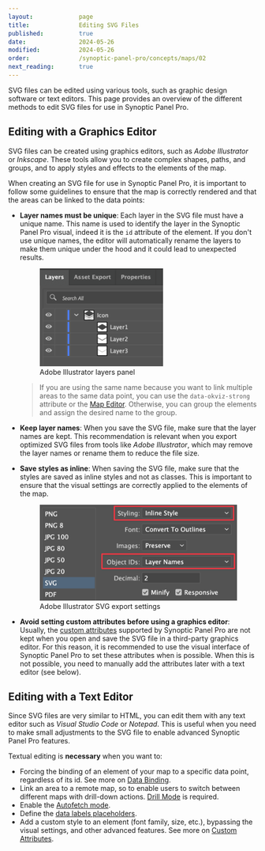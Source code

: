 ```yaml
---
layout:             page
title:              Editing SVG Files
published:          true
date:               2024-05-26
modified:           2024-05-26
order:              /synoptic-panel-pro/concepts/maps/02
next_reading:       true
---
```


SVG files can be edited using various tools, such as graphic design software or text editors. This page provides an overview of the different methods to edit SVG files for use in Synoptic Panel Pro.

## Editing with a Graphics Editor

SVG files can be created using graphics editors, such as *Adobe Illustrator* or *Inkscape*. These tools allow you to create complex shapes, paths, and groups, and to apply styles and effects to the elements of the map.

When creating an SVG file for use in Synoptic Panel Pro, it is important to follow some guidelines to ensure that the map is correctly rendered and that the areas can be linked to the data points:

- **Layer names must be unique**: Each layer in the SVG file must have a unique name. This name is used to identify the layer in the Synoptic Panel Pro visual, indeed it is the `id` attribute of the element. If you don't use unique names, the editor will automatically rename the layers to make them unique under the hood and it could lead to unexpected results. 

    <figure>
        <img src="images/illustrator-layers-panel.png" width="250">
        <figcaption>Adobe Illustrator layers panel</figcaption>
    </figure>
    
    > If you are using the same name because you want to link multiple areas to the same data point, you can use the `data-okviz-strong` attribute or the [Map Editor](../../features/map-editor.md). Otherwise, you can group the elements and assign the desired name to the group.

- **Keep layer names**: When you save the SVG file, make sure that the layer names are kept. This recommendation is relevant when you export optimized SVG files from tools like *Adobe Illustrator*, which may remove the layer names or rename them to reduce the file size.

- **Save styles as inline**: When saving the SVG file, make sure that the styles are saved as inline styles and not as classes. This is important to ensure that the visual settings are correctly applied to the elements of the map.

    <figure>
        <img src="images/illustrator-svg-export-settings.png" width="450">
        <figcaption>Adobe Illustrator SVG export settings</figcaption>
    </figure>

- **Avoid setting custom attributes before using a graphics editor**: Usually, the [custom attributes](svg-format.md#custom-attributes) supported by Synoptic Panel Pro are not kept when you open and save the SVG file in a third-party graphics editor. For this reason, it is recommended to use the visual interface of Synoptic Panel Pro to set these attributes when is possible. When this is not possible, you need to manually add the attributes later with a text editor (see below).


## Editing with a Text Editor

Since SVG files are very similar to HTML, you can edit them with any text editor such as *Visual Studio Code* or *Notepad*. This is useful when you need to make small adjustments to the SVG file to enable advanced Synoptic Panel Pro features.

Textual editing is **necessary** when you want to:

- Forcing the binding of an element of your map to a specific data point, regardless of its id. See more on [Data Binding](../data-binding.md).
- Link an area to a remote map, so to enable users to switch between different maps with drill-down actions. [Drill Mode](../../features/drill-mode.md) is required.
- Enable the [Autofetch mode](../../features/drill-mode.md#autofetch).
- Define the [data labels placeholders](../../features/data-labels.md).
- Add a custom style to an element (font family, size, etc.), bypassing the visual settings, and other advanced features. See more on [Custom Attributes](svg-format.md#custom-attributes).